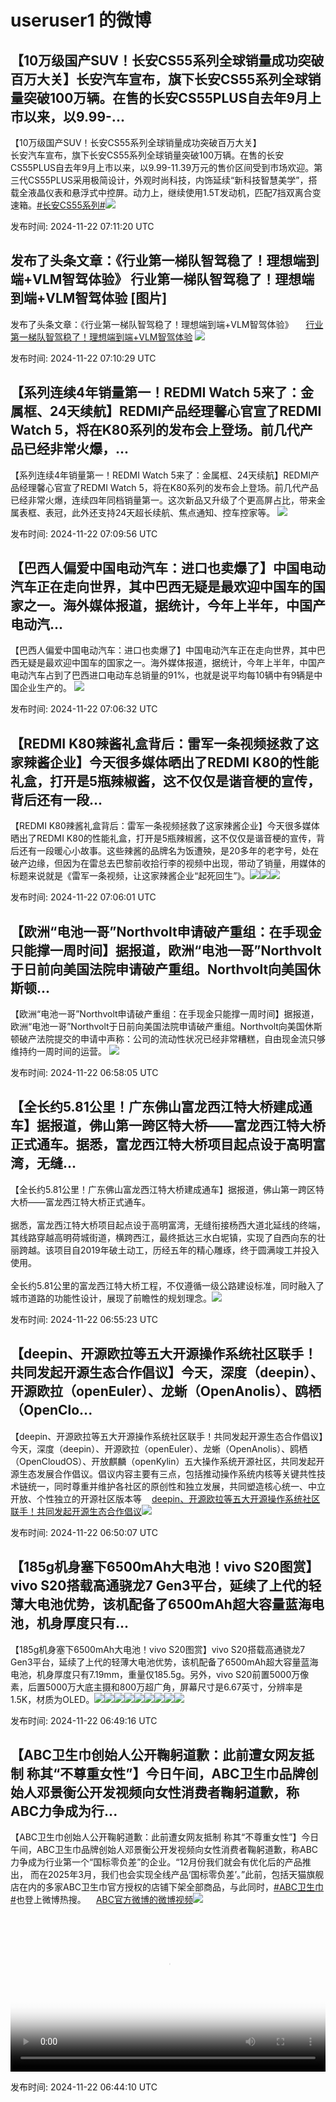 # useruser1 的微博

## 【10万级国产SUV！长安CS55系列全球销量成功突破百万大关】长安汽车宣布，旗下长安CS55系列全球销量突破100万辆。在售的长安CS55PLUS自去年9月上市以来，以9.99-...

【10万级国产SUV！长安CS55系列全球销量成功突破百万大关】<br>长安汽车宣布，旗下长安CS55系列全球销量突破100万辆。在售的长安CS55PLUS自去年9月上市以来，以9.99-11.39万元的售价区间受到市场欢迎。第三代CS55PLUS采用极简设计，外观时尚科技，内饰延续“新科技智慧美学”，搭载全液晶仪表和悬浮式中控屏。动力上，继续使用1.5T发动机，匹配7挡双离合变速箱。<a href="https://m.weibo.cn/search?containerid=231522type%3D1%26t%3D10%26q%3D%23%E9%95%BF%E5%AE%89CS55%E7%B3%BB%E5%88%97%23&amp;extparam=%23%E9%95%BF%E5%AE%89CS55%E7%B3%BB%E5%88%97%23" data-hide=""><span class="surl-text">#长安CS55系列#</span></a><img style="" src="https://tvax2.sinaimg.cn/large/62ec2493ly1hvv19kwqjwj20cw0obwr4.jpg" referrerpolicy="no-referrer">

发布时间: 2024-11-22 07:11:20 UTC

## 发布了头条文章：《行业第一梯队智驾稳了！理想端到端+VLM智驾体验》 行业第一梯队智驾稳了！理想端到端+VLM智驾体验 [图片]

发布了头条文章：《行业第一梯队智驾稳了！理想端到端+VLM智驾体验》  <a href="https://weibo.com/ttarticle/p/show?id=2309405103528304574641" data-hide=""><span class="url-icon"><img style="width: 1rem;height: 1rem" src="https://h5.sinaimg.cn/upload/2015/09/25/3/timeline_card_small_article_default.png" referrerpolicy="no-referrer"></span><span class="surl-text">行业第一梯队智驾稳了！理想端到端+VLM智驾体验</span></a> <img style="" src="https://tvax4.sinaimg.cn/large/62ec2493ly1hvv18jxxiij20go09dab7.jpg" referrerpolicy="no-referrer">

发布时间: 2024-11-22 07:10:29 UTC

## 【系列连续4年销量第一！REDMI Watch 5来了：金属框、24天续航】REDMI产品经理馨心官宣了REDMI Watch 5，将在K80系列的发布会上登场。前几代产品已经非常火爆，...

【系列连续4年销量第一！REDMI Watch 5来了：金属框、24天续航】REDMI产品经理馨心官宣了REDMI Watch 5，将在K80系列的发布会上登场。前几代产品已经非常火爆，连续四年同档销量第一。这次新品又升级了个更高屏占比，带来金属表框、表冠，此外还支持24天超长续航、焦点通知、控车控家等。 <img style="" src="https://tvax2.sinaimg.cn/large/62ec2493ly1hvv184gghgj21401hcdob.jpg" referrerpolicy="no-referrer">

发布时间: 2024-11-22 07:09:56 UTC

## 【巴西人偏爱中国电动汽车：进口也卖爆了】中国电动汽车正在走向世界，其中巴西无疑是最欢迎中国车的国家之一。海外媒体报道，据统计，今年上半年，中国产电动汽...

【巴西人偏爱中国电动汽车：进口也卖爆了】中国电动汽车正在走向世界，其中巴西无疑是最欢迎中国车的国家之一。海外媒体报道，据统计，今年上半年，中国产电动汽车占到了巴西进口电动车总销量的91%，也就是说平均每10辆中有9辆是中国企业生产的。 <img style="" src="https://tvax1.sinaimg.cn/large/62ec2493ly1hvv14lcd0yj20go0cin3w.jpg" referrerpolicy="no-referrer">

发布时间: 2024-11-22 07:06:32 UTC

## 【REDMI K80辣酱礼盒背后：雷军一条视频拯救了这家辣酱企业】今天很多媒体晒出了REDMI K80的性能礼盒，打开是5瓶辣椒酱，这不仅仅是谐音梗的宣传，背后还有一段...

【REDMI K80辣酱礼盒背后：雷军一条视频拯救了这家辣酱企业】今天很多媒体晒出了REDMI K80的性能礼盒，打开是5瓶辣椒酱，这不仅仅是谐音梗的宣传，背后还有一段暖心小故事。这些辣酱的品牌名为饭遭殃，是20多年的老字号，处在破产边缘，但因为在雷总去巴黎前收拾行李的视频中出现，带动了销量，用媒体的标题来说就是《雷军一条视频，让这家辣酱企业“起死回生”》。<img style="" src="https://tvax1.sinaimg.cn/large/62ec2493ly1hvv13z6fu8j20hr0lgjxl.jpg" referrerpolicy="no-referrer"><img style="" src="https://tvax3.sinaimg.cn/large/62ec2493ly1hvv141bt8oj21401hckbu.jpg" referrerpolicy="no-referrer"><img style="" src="https://tvax3.sinaimg.cn/large/62ec2493ly1hvv14166x3j215o15o13f.jpg" referrerpolicy="no-referrer">

发布时间: 2024-11-22 07:06:01 UTC

## 【欧洲“电池一哥”Northvolt申请破产重组：在手现金只能撑一周时间】据报道，欧洲“电池一哥”Northvolt于日前向美国法院申请破产重组。Northvolt向美国休斯顿...

【欧洲“电池一哥”Northvolt申请破产重组：在手现金只能撑一周时间】据报道，欧洲“电池一哥”Northvolt于日前向美国法院申请破产重组。Northvolt向美国休斯顿破产法院提交的申请中声称：公司的流动性状况已经非常糟糕，自由现金流只够维持约一周时间的运营。 <img style="" src="https://tvax2.sinaimg.cn/large/62ec2493ly1hvv0vsmz9wj22k71a5e85.jpg" referrerpolicy="no-referrer">

发布时间: 2024-11-22 06:58:05 UTC

## 【全长约5.81公里！广东佛山富龙西江特大桥建成通车】据报道，佛山第一跨区特大桥——富龙西江特大桥正式通车。据悉，富龙西江特大桥项目起点设于高明富湾，无缝...

【全长约5.81公里！广东佛山富龙西江特大桥建成通车】据报道，佛山第一跨区特大桥——富龙西江特大桥正式通车。<br><br>据悉，富龙西江特大桥项目起点设于高明富湾，无缝衔接杨西大道北延线的终端，其线路穿越高明荷城街道，横跨西江，最终抵达三水白坭镇，实现了自西向东的壮丽跨越。该项目自2019年破土动工，历经五年的精心雕琢，终于圆满竣工并投入使用。<br><br>全长约5.81公里的富龙西江特大桥工程，不仅遵循一级公路建设标准，同时融入了城市道路的功能性设计，展现了前瞻性的规划理念。<img style="" src="https://tvax2.sinaimg.cn/large/62ec2493gy1hvv0syq2pxj20hv09ygr0.jpg" referrerpolicy="no-referrer">

发布时间: 2024-11-22 06:55:23 UTC

## 【deepin、开源欧拉等五大开源操作系统社区联手！共同发起开源生态合作倡议】今天，深度（deepin）、开源欧拉（openEuler）、龙蜥（OpenAnolis）、鸥栖（OpenClo...

【deepin、开源欧拉等五大开源操作系统社区联手！共同发起开源生态合作倡议】今天，深度（deepin）、开源欧拉（openEuler）、龙蜥（OpenAnolis）、鸥栖（OpenCloudOS）、开放麒麟（openKylin）五大操作系统开源社区，共同发起开源生态发展合作倡议。倡议内容主要有三点，包括推动操作系统内核等关键共性技术链统一，同时尊重并维护各社区的原创性和独立发展，共同塑造核心统一、中立开放、个性独立的开源社区版本等<a href="https://news.mydrivers.com/1/1015/1015414.htm" data-hide=""><span class="url-icon"><img style="width: 1rem;height: 1rem" src="https://h5.sinaimg.cn/upload/2015/09/25/3/timeline_card_small_web_default.png" referrerpolicy="no-referrer"></span><span class="surl-text">deepin、开源欧拉等五大开源操作系统社区联手！共同发起开源生态合作倡议</span></a><img style="" src="https://tvax3.sinaimg.cn/large/62ec2493gy1hvv0ni4aavj20go06r0v5.jpg" referrerpolicy="no-referrer">

发布时间: 2024-11-22 06:50:07 UTC

## 【185g机身塞下6500mAh大电池！vivo S20图赏】vivo S20搭载高通骁龙7 Gen3平台，延续了上代的轻薄大电池优势，该机配备了6500mAh超大容量蓝海电池，机身厚度只有...

【185g机身塞下6500mAh大电池！vivo S20图赏】vivo S20搭载高通骁龙7 Gen3平台，延续了上代的轻薄大电池优势，该机配备了6500mAh超大容量蓝海电池，机身厚度只有7.19mm，重量仅185.5g。另外，vivo S20前置5000万像素，后置5000万大底主摄和800万超广角，屏幕尺寸是6.67英寸，分辨率是1.5K，材质为OLED。<img style="" src="https://tvax4.sinaimg.cn/large/62ec2493ly1hvv0md1evvj21uo18gaeq.jpg" referrerpolicy="no-referrer"><img style="" src="https://tvax2.sinaimg.cn/large/62ec2493ly1hvv0md1isnj21uo18g443.jpg" referrerpolicy="no-referrer"><img style="" src="https://tvax4.sinaimg.cn/large/62ec2493ly1hvv0md12tej21uo18gad4.jpg" referrerpolicy="no-referrer"><img style="" src="https://tvax3.sinaimg.cn/large/62ec2493ly1hvv0md0zbrj21uo18gju1.jpg" referrerpolicy="no-referrer"><img style="" src="https://tvax4.sinaimg.cn/large/62ec2493ly1hvv0md12e0j21uo18g777.jpg" referrerpolicy="no-referrer"><img style="" src="https://tvax4.sinaimg.cn/large/62ec2493ly1hvv0md0yzfj21uo18g772.jpg" referrerpolicy="no-referrer"><img style="" src="https://tvax2.sinaimg.cn/large/62ec2493ly1hvv0md1of4j21uo18ggoz.jpg" referrerpolicy="no-referrer"><img style="" src="https://tvax2.sinaimg.cn/large/62ec2493ly1hvv0md0x1gj21uo18g41i.jpg" referrerpolicy="no-referrer"><img style="" src="https://tvax1.sinaimg.cn/large/62ec2493ly1hvv0mj0cfvj21uo18gwi2.jpg" referrerpolicy="no-referrer">

发布时间: 2024-11-22 06:49:16 UTC

## 【ABC卫生巾创始人公开鞠躬道歉：此前遭女网友抵制 称其“不尊重女性”】今日午间，ABC卫生巾品牌创始人邓景衡公开发视频向女性消费者鞠躬道歉，称ABC力争成为行...

【ABC卫生巾创始人公开鞠躬道歉：此前遭女网友抵制 称其“不尊重女性”】今日午间，ABC卫生巾品牌创始人邓景衡公开发视频向女性消费者鞠躬道歉，称ABC力争成为行业第一个“国标零负差”的企业。“12月份我们就会有优化后的产品推出， 而在2025年3月，我们也会实现全线产品‘国标零负差’。”此前，包括天猫旗舰店在内的多家ABC卫生巾官方授权的店铺下架全部商品，与此同时，<a href="https://m.weibo.cn/search?containerid=231522type%3D1%26t%3D10%26q%3D%23ABC%E5%8D%AB%E7%94%9F%E5%B7%BE%23" data-hide=""><span class="surl-text">#ABC卫生巾#</span></a>也登上微博热搜。<a href="https://video.weibo.com/show?fid=1034:5103475567034374" data-hide=""><span class="url-icon"><img style="width: 1rem;height: 1rem" src="https://h5.sinaimg.cn/upload/2015/09/25/3/timeline_card_small_video_default.png" referrerpolicy="no-referrer"></span><span class="surl-text">ABC官方微博的微博视频</span></a><img style="" src="https://tvax2.sinaimg.cn/large/62ec2493ly1hvv0hazs6fj20we0meq6z.jpg" referrerpolicy="no-referrer"><br clear="both"><div style="clear: both"></div><video controls="controls" poster="https://tvax1.sinaimg.cn/orj480/7f925379gy1hvuvb5aw04j21hc0u0t9y.jpg" style="width: 100%"><source src="https://f.video.weibocdn.com/u0/GFc9rmw8gx08jMHXgKN201041200xGd70E010.mp4?label=mp4_720p&amp;template=1280x720.25.0&amp;ori=0&amp;ps=1BVp4ysnknHVZu&amp;Expires=1732263708&amp;ssig=y8f4Q3wGTz&amp;KID=unistore,video"><source src="https://f.video.weibocdn.com/u0/uY7Cjlnfgx08jMHXlY2A01041200g8GO0E010.mp4?label=mp4_hd&amp;template=852x480.25.0&amp;ori=0&amp;ps=1BVp4ysnknHVZu&amp;Expires=1732263708&amp;ssig=C388nugAHg&amp;KID=unistore,video"><source src="https://f.video.weibocdn.com/u0/QjxZNYM0gx08jMHWx1gs01041200a8550E010.mp4?label=mp4_ld&amp;template=640x360.25.0&amp;ori=0&amp;ps=1BVp4ysnknHVZu&amp;Expires=1732263708&amp;ssig=V%2FPiBz7GsJ&amp;KID=unistore,video"><p>视频无法显示，请前往<a href="https://video.weibo.com/show?fid=1034%3A5103475567034374" target="_blank" rel="noopener noreferrer">微博视频</a>观看。</p></video>

发布时间: 2024-11-22 06:44:10 UTC

